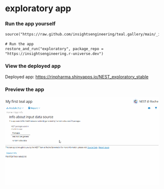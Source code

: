 
<!-- Generated by app_readme_template.Rmd and generate_app_readme.R: do not edit by hand-->

# exploratory app

### Run the app yourself

    source("https://raw.github.com/insightsengineering/teal.gallery/main/_internal/utils/sourceme.R")

    # Run the app
    restore_and_run("exploratory", package_repo = "https://insightsengineering.r-universe.dev")

### View the deployed app

Deployed app: <https://rinpharma.shinyapps.io/NEST_exploratory_stable>

### Preview the app

![](../_internal/quarto/assets/img/exploratory.gif)<!-- -->
